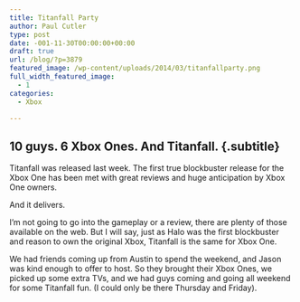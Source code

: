 ```yaml
---
title: Titanfall Party
author: Paul Cutler
type: post
date: -001-11-30T00:00:00+00:00
draft: true
url: /blog/?p=3879
featured_image: /wp-content/uploads/2014/03/titanfallparty.png
full_width_featured_image:
  - 1
categories:
  - Xbox

---
```

## 10 guys. 6 Xbox Ones. And Titanfall. {.subtitle}

Titanfall was released last week. The first true blockbuster release for the Xbox One has been met with great reviews and huge anticipation by Xbox One owners.

And it delivers.

I&#8217;m not going to go into the gameplay or a review, there are plenty of those available on the web. But I will say, just as Halo was the first blockbuster and reason to own the original Xbox, Titanfall is the same for Xbox One.

We had friends coming up from Austin to spend the weekend, and Jason was kind enough to offer to host. So they brought their Xbox Ones, we picked up some extra TVs, and we had guys coming and going all weekend for some Titanfall fun. (I could only be there Thursday and Friday).